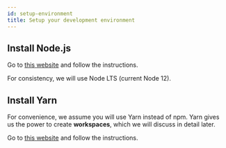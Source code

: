 ```yaml
---
id: setup-environment
title: Setup your development environment
---
```


## Install Node.js

Go to [this website](https://nodejs.org/en/download/) and follow the instructions.

For consistency, we will use Node LTS (current Node 12).

## Install Yarn

For convenience, we assume you will use Yarn instead of npm. Yarn gives us the
power to create **workspaces**, which we will discuss in detail later.

Go to [this website](https://classic.yarnpkg.com/en/) and follow the instructions.
